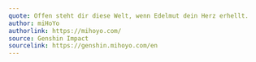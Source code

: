 ```yaml
---
quote: Offen steht dir diese Welt, wenn Edelmut dein Herz erhellt.
author: miHoYo
authorlink: https://mihoyo.com/
source: Genshin Impact
sourcelink: https://genshin.mihoyo.com/en
---
```

